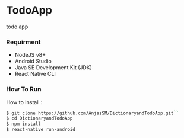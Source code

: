 # TodoApp
todo app

### Requirment

- NodeJS v8+
- Android Studio
- Java SE Development Kit (JDK)
- React Native CLI

### How To Run

How to Install :

```sh
$ git clone https://github.com/AnjasSM/DictionaryandTodoApp.git`` 
$ cd DictionaryandTodoApp 
$ npm install
$ react-native run-android
```
